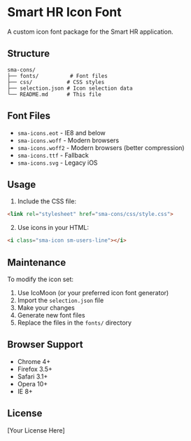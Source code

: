 # Smart HR Icon Font

A custom icon font package for the Smart HR application.

## Structure

```
sma-cons/
├── fonts/          # Font files
├── css/           # CSS styles
├── selection.json # Icon selection data
└── README.md      # This file
```

## Font Files

- `sma-icons.eot` - IE8 and below
- `sma-icons.woff` - Modern browsers
- `sma-icons.woff2` - Modern browsers (better compression)
- `sma-icons.ttf` - Fallback
- `sma-icons.svg` - Legacy iOS

## Usage

1. Include the CSS file:
```html
<link rel="stylesheet" href="sma-cons/css/style.css">
```

2. Use icons in your HTML:
```html
<i class="sma-icon sm-users-line"></i>
```

## Maintenance

To modify the icon set:

1. Use IcoMoon (or your preferred icon font generator)
2. Import the `selection.json` file
3. Make your changes
4. Generate new font files
5. Replace the files in the `fonts/` directory

## Browser Support

- Chrome 4+
- Firefox 3.5+
- Safari 3.1+
- Opera 10+
- IE 8+

## License

[Your License Here] 
